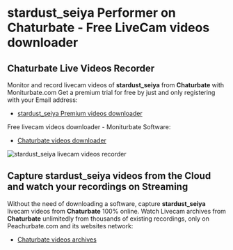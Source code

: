 # stardust_seiya Performer on Chaturbate - Free LiveCam videos downloader

## Chaturbate Live Videos Recorder

Monitor and record livecam videos of **stardust_seiya** from **Chaturbate** with Moniturbate.com
Get a premium trial for free by just and only registering with your Email address:
* [stardust_seiya Premium videos downloader](https://moniturbate.com/request-demo-licence-key.html)

Free livecam videos downloader - Moniturbate Software:
* [Chaturbate videos downloader](https://moniturbate.com/moniturbate-download-software.html)

![stardust_seiya livecam videos recorder](https://peachurnet.com/templates/moniturbate-software.png)


## Capture stardust_seiya videos from the Cloud and watch your recordings on Streaming

Without the need of downloading a software, capture **stardust_seiya** livecam videos from **Chaturbate** 100% online.
Watch Livecam archives from **Chaturbate** unlimitedly from thousands of existing recordings, only on Peachurbate.com and its websites network:
* [Chaturbate videos archives](https://peachurnet.com/)